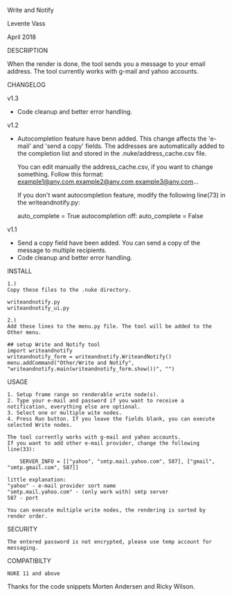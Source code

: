 Write and Notify


Levente Vass

April 2018

DESCRIPTION

When the render is done, the tool sends you a message to your email address. The tool currently works with g-mail and yahoo accounts.

CHANGELOG

v1.3
- Code cleanup and better error handling.

v1.2
- Autocompletion feature have benn added.
  This change affects the 'e-mail' and 'send a copy' fields.
  The addresses are automatically added to the completion list and
  stored in the .nuke/address_cache.csv file.

  You can edit manually the address_cache.csv, if you want to change something.
  Follow this format:
      example1@any.com,example2@any.com,example3@any.com...

  If you don't want autocompletion feature, modify the following line(73) in the writeandnotify.py:

    auto_complete = True
  autocompletion off:
    auto_complete = False

v1.1
- Send a copy field have been added. You can send a copy of the message to multiple recipients.
- Code cleanup and better error handling.

INSTALL

    1.)
    Copy these files to the .nuke directory.

    writeandnotify.py
    writeandnotify_ui.py

    2.)
    Add these lines to the menu.py file. The tool will be added to the Other menu.

    ## setup Write and Notify tool
    import writeandnotify
    writeandnotify_form = writeandnotify.WriteandNotify()
    menu.addCommand("Other/Write and Notify", "writeandnotify.main(writeandnotify_form.show())", "")

USAGE

    1. Setup frame range on renderable write node(s).
    2. Type your e-mail and password if you want to receive a notification, everything else are optional.
    3. Select one or multiple wite nodes.
    4. Press Run button. If you leave the fields blank, you can execute selected Write nodes.

    The tool currently works with g-mail and yahoo accounts.
    If you want to add other e-mail provider, change the following line(33):

        SERVER_INFO = [["yahoo", "smtp.mail.yahoo.com", 587], ["gmail", "smtp.gmail.com", 587]]

    little explanation:
    "yahoo" - e-mail provider sort name
    "smtp.mail.yahoo.com" - (only work with) smtp server
    587 - port

    You can execute multiple write nodes, the rendering is sorted by render order.

SECURITY

    The entered password is not encrypted, please use temp account for messaging.

COMPATIBILTY

    NUKE 11 and above


Thanks for the code snippets Morten Andersen and Ricky Wilson.
